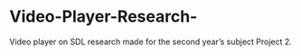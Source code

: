 # Video-Player-Research-
Video player on SDL research made for the second year’s subject Project 2.
